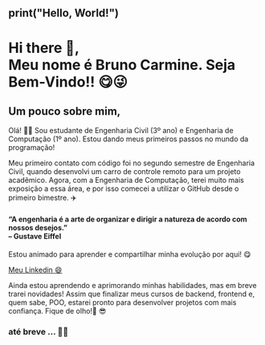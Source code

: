 ## print("Hello, World!") 
# Hi there 👋, <br> Meu nome é Bruno Carmine. Seja Bem-Vindo!! :yum::stuck_out_tongue_winking_eye:

## Um pouco sobre mim, 
Olá! :call_me_hand::wave: Sou estudante de Engenharia Civil (3º ano) e Engenharia de Computação (1º ano). Estou dando meus primeiros passos no mundo da programação!

Meu primeiro contato com código foi no segundo semestre de Engenharia Civil, quando desenvolvi um carro de controle remoto para um projeto acadêmico. Agora, com a Engenharia de Computação, terei muito mais exposição a essa área, e por isso comecei a utilizar o GitHub desde o primeiro bimestre. 	:airplane:
#### “A engenharia é a arte de organizar e dirigir a natureza de acordo com nossos desejos.” <br>– Gustave Eiffel

Estou animado para aprender e compartilhar minha evolução por aqui!  :yum:

[Meu Linkedin :smile:](https://www.linkedin.com/in/bruno-de-marco-589bb3269/)

Ainda estou aprendendo e aprimorando minhas habilidades, mas em breve trarei novidades! Assim que finalizar meus cursos de backend, frontend e, quem sabe, POO, estarei pronto para desenvolver projetos com mais confiança. Fique de olho!:monocle_face:	:sunglasses:
### até breve ... 👋🖖
